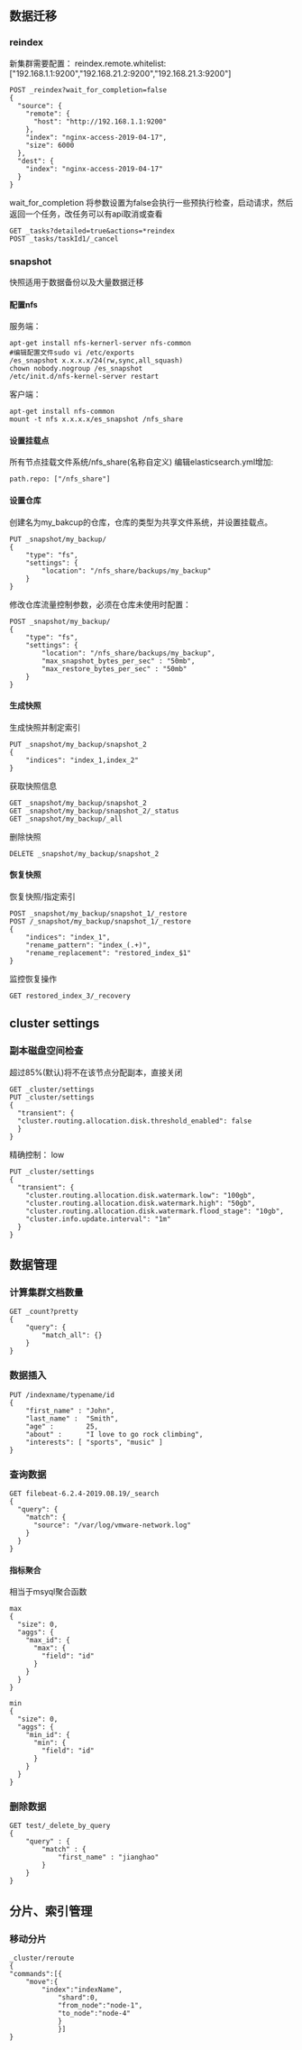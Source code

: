 ## 数据迁移
### reindex
新集群需要配置：
reindex.remote.whitelist: ["192.168.1.1:9200","192.168.21.2:9200","192.168.21.3:9200"]

    POST _reindex?wait_for_completion=false
    {
      "source": {
        "remote": {
          "host": "http://192.168.1.1:9200"
        },
        "index": "nginx-access-2019-04-17",
        "size": 6000
      },
      "dest": {
        "index": "nginx-access-2019-04-17"
      }
    }

wait_for_completion 将参数设置为false会执行一些预执行检查，启动请求，然后返回一个任务，改任务可以有api取消或查看

    GET _tasks?detailed=true&actions=*reindex
    POST _tasks/taskId1/_cancel

### snapshot
快照适用于数据备份以及大量数据迁移
#### 配置nfs
服务端：

    apt-get install nfs-kernerl-server nfs-common
    #编辑配置文件sudo vi /etc/exports
    /es_snapshot x.x.x.x/24(rw,sync,all_squash)  
    chown nobody.nogroup /es_snapshot
    /etc/init.d/nfs-kernel-server restart

客户端：

    apt-get install nfs-common
    mount -t nfs x.x.x.x/es_snapshot /nfs_share

#### 设置挂载点
所有节点挂载文件系统/nfs_share(名称自定义)
编辑elasticsearch.yml增加:

    path.repo: ["/nfs_share"]

#### 设置仓库
创建名为my_bakcup的仓库，仓库的类型为共享文件系统，并设置挂载点。


    PUT _snapshot/my_backup/
    {
        "type": "fs",
        "settings": {
            "location": "/nfs_share/backups/my_backup"
        }
    }

修改仓库流量控制参数，必须在仓库未使用时配置：

    POST _snapshot/my_backup/
    {
        "type": "fs",
        "settings": {
            "location": "/nfs_share/backups/my_backup",
            "max_snapshot_bytes_per_sec" : "50mb",
            "max_restore_bytes_per_sec" : "50mb"
        }
    }
#### 生成快照
生成快照并制定索引

    PUT _snapshot/my_backup/snapshot_2
    {
        "indices": "index_1,index_2"
    }

获取快照信息

    GET _snapshot/my_backup/snapshot_2
    GET _snapshot/my_backup/snapshot_2/_status
    GET _snapshot/my_backup/_all

删除快照

    DELETE _snapshot/my_backup/snapshot_2

#### 恢复快照
恢复快照/指定索引

    POST _snapshot/my_backup/snapshot_1/_restore
    POST /_snapshot/my_backup/snapshot_1/_restore
    {
        "indices": "index_1",
        "rename_pattern": "index_(.+)",
        "rename_replacement": "restored_index_$1"
    }

监控恢复操作

    GET restored_index_3/_recovery

## cluster settings
###  副本磁盘空间检查
超过85%(默认)将不在该节点分配副本，直接关闭

    GET _cluster/settings
    PUT _cluster/settings
    {
      "transient": {
      "cluster.routing.allocation.disk.threshold_enabled": false
      }
    }

精确控制：
low

    PUT _cluster/settings
    {
      "transient": {
        "cluster.routing.allocation.disk.watermark.low": "100gb",
        "cluster.routing.allocation.disk.watermark.high": "50gb",
        "cluster.routing.allocation.disk.watermark.flood_stage": "10gb",
        "cluster.info.update.interval": "1m"
      }
    }

## 数据管理
### 计算集群文档数量

    GET _count?pretty
    {
        "query": {
            "match_all": {}
        }
    }

### 数据插入

    PUT /indexname/typename/id
    {
        "first_name" : "John",
        "last_name" :  "Smith",
        "age" :        25,
        "about" :      "I love to go rock climbing",
        "interests": [ "sports", "music" ]
    }

### 查询数据

    GET filebeat-6.2.4-2019.08.19/_search
    {
      "query": {
        "match": {
          "source": "/var/log/vmware-network.log"
        }
      }
    }

#### 指标聚合
相当于msyql聚合函数

	max
    {
      "size": 0,
      "aggs": {
    	"max_id": {
    	  "max": {
    		"field": "id"
    	  }
    	}
      }
    }

	min
    {
      "size": 0,
      "aggs": {
    	"min_id": {
    	  "min": {
    		"field": "id"
    	  }
    	}
      }
    }

### 删除数据

    GET test/_delete_by_query
    {
        "query" : {
            "match" : {
                "first_name" : "jianghao"
            }
        }
    }

## 分片、索引管理
### 移动分片

    _cluster/reroute
    {
    "commands":[{
        "move":{
            "index":"indexName",
                "shard":0,
                "from_node":"node-1",
                "to_node":"node-4"
                }
                }]
    }
